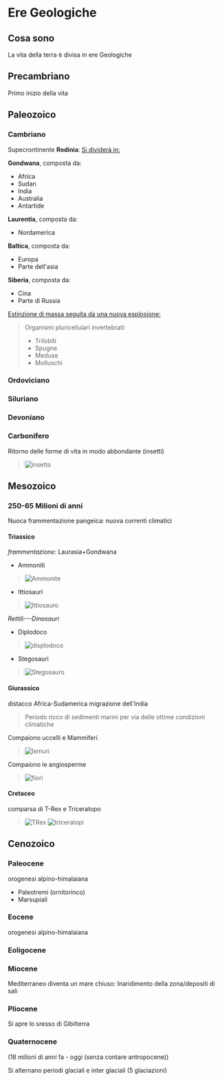 # Ere Geologiche
## Cosa sono
La vita della terra è divisa in ere Geologiche


## Precambriano
Primo inizio della vita



## Paleozoico

### Cambriano
Supecrontinente **Rodinia**:
<u>Si dividerà in:</u>

**Gondwana**, composta da:
- Africa
- Sudan
- India
- Australia
- Antartide

**Laurentia**, composta da:
- Nordamerica

**Baltica**, composta da:
- Europa
- Parte dell'asia

**Siberia**, composta da:
- Cina
- Parte di Russia

<u>Estinzione di massa seguita da una nuova esplosione:</u>
>Organismi pluricellulari invertebrati:
>- Trilobiti
>- Spugne
>- Meduse
>- Molluschi


### Ordoviciano

### Siluriano

### Devoniano

### Carbonifero
Ritorno delle forme di vita in modo abbondante (insetti)
>![insetto](https://imieianimali.it/wp-content/uploads/2020/08/insetti-giganti.jpg)

## Mesozoico
### 250-65 Milioni di anni
Nuoca frammentazione pangeica: nuova correnti climatici
#### Triassico
*frammentazione:* Laurasia+Gondwana
- Ammoniti
>![Ammonite](https://wikiless.tiekoetter.com/media/wikipedia/commons/0/00/Pleuroceras_solare%2C_Little_Switzerland%2C_Bavaria%2C_Germany.jpg)
- Ittiosauri
>![Ittiosauro](https://static.educalingo.com/img/it/800/ichthyosauria.jpg)

*Rettili---Dinosauri*
- Diplodoco
>![displodoco](https://upload.wikimedia.org/wikipedia/commons/d/df/CM_Diplodocus.jpg)
- Stegosauri
>![Stegosauro](https://upload.wikimedia.org/wikipedia/commons/b/bc/Journal.pone.0138352.g001A.jpg)
#### Giurassico
distacco Africa-Sudamerica
migrazione dell'India
>Periodo ricco di sedimenti marini per via delle ottime condizioni climatiche

Compaiono uccelli e Mammiferi
>![lemuri](https://www.regenwald.org/uploads/photos/base/loris1.jpg)

Compaiono le angiosperme
>![fiori](https://4.bp.blogspot.com/-V_ydO0RXkLI/VxTlQX2DEDI/AAAAAAAAVRA/Lu_JpxNPQukaagA3VvnKg13TtS6WsIoKwCLcB/w1200-h630-p-k-nu/Angiosperm-formation.jpg)
#### Cretaceo
comparsa di T-Rex e Triceratopo
>![TRex](https://upload.wikimedia.org/wikipedia/commons/9/94/Tyrannosaurus_Rex_Holotype.jpg)
>![triceratopi](https://dinosoria.com/dinosaures/triceratops_cc01.jpg)

## Cenozoico
### Paleocene
orogenesi alpino-himalaiana
- Paleotremi (ornitorinco)
- Marsupiali
### Eocene
orogenesi alpino-himalaiana
### Eoligocene
### Miocene
Mediterraneo diventa un mare chiuso: Inaridimento della zona/depositi di sali

### Pliocene
Si apre lo sresso di Gibilterra

### Quaternocene
(18 milioni di anni fa - oggi (senza contare antropocene))

Si alternano periodi glaciali e inter glaciali (5 glaciazioni)
